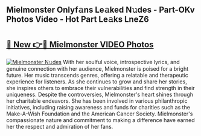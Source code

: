 ## Mielmonster Onlyf𝚊ns Le𝚊ked N𝚞des - Part-OKv Photos Video - Hot Part Le𝚊ks LneZ6

# <h2><a href="http://ab76690.deff.icu/?id=Mielmonster">🔗 New 👉🔴 Mielmonster VIDEO Photos</a></h2>

[![Mielmonster N𝚞des](https://i.imgur.com/rIISA9y.gif)](http://ab76690.deff.icu/?id=Mielmonster)
With her soulful voice, introspective lyrics, and genuine connection with her audience, Mielmonster is poised for a bright future. Her music transcends genres, offering a relatable and therapeutic experience for listeners. As she continues to grow and share her stories, she inspires others to embrace their vulnerabilities and find strength in their uniqueness. Despite the controversies, Mielmonster's heart shines through her charitable endeavors. She has been involved in various philanthropic initiatives, including raising awareness and funds for charities such as the Make-A-Wish Foundation and the American Cancer Society. Mielmonster's compassionate nature and commitment to making a difference have earned her the respect and admiration of her fans.
